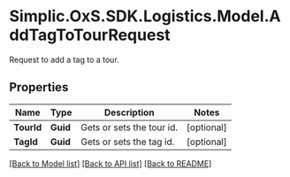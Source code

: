 # Simplic.OxS.SDK.Logistics.Model.AddTagToTourRequest
Request to add a tag to a tour.

## Properties

Name | Type | Description | Notes
------------ | ------------- | ------------- | -------------
**TourId** | **Guid** | Gets or sets the tour id. | [optional] 
**TagId** | **Guid** | Gets or sets the tag id. | [optional] 

[[Back to Model list]](../README.md#documentation-for-models) [[Back to API list]](../README.md#documentation-for-api-endpoints) [[Back to README]](../README.md)

